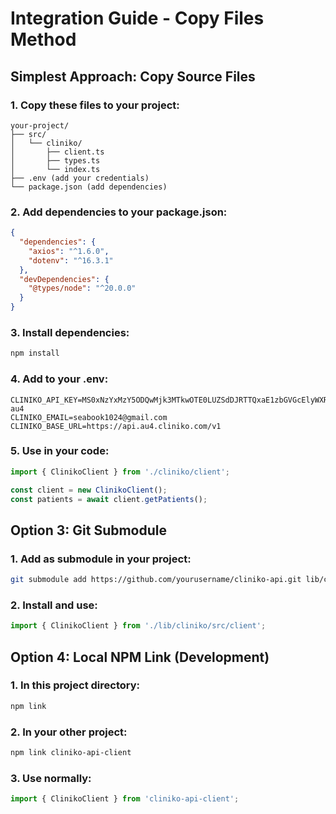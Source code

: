 # Integration Guide - Copy Files Method

## Simplest Approach: Copy Source Files

### 1. Copy these files to your project:
```
your-project/
├── src/
│   └── cliniko/
│       ├── client.ts
│       ├── types.ts
│       └── index.ts
├── .env (add your credentials)
└── package.json (add dependencies)
```

### 2. Add dependencies to your package.json:
```json
{
  "dependencies": {
    "axios": "^1.6.0",
    "dotenv": "^16.3.1"
  },
  "devDependencies": {
    "@types/node": "^20.0.0"
  }
}
```

### 3. Install dependencies:
```bash
npm install
```

### 4. Add to your .env:
```env
CLINIKO_API_KEY=MS0xNzYxMzY5ODQwMjk3MTkwOTE0LUZSdDJRTTQxaE1zbGVGcElyWXRXOVNqd0p6UHNDRGV4-au4
CLINIKO_EMAIL=seabook1024@gmail.com
CLINIKO_BASE_URL=https://api.au4.cliniko.com/v1
```

### 5. Use in your code:
```typescript
import { ClinikoClient } from './cliniko/client';

const client = new ClinikoClient();
const patients = await client.getPatients();
```

## Option 3: Git Submodule

### 1. Add as submodule in your project:
```bash
git submodule add https://github.com/yourusername/cliniko-api.git lib/cliniko
```

### 2. Install and use:
```typescript
import { ClinikoClient } from './lib/cliniko/src/client';
```

## Option 4: Local NPM Link (Development)

### 1. In this project directory:
```bash
npm link
```

### 2. In your other project:
```bash
npm link cliniko-api-client
```

### 3. Use normally:
```typescript
import { ClinikoClient } from 'cliniko-api-client';
```